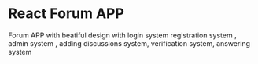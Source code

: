 # React Forum APP 

Forum APP with beatiful design with login system registration system , admin system , adding discussions system, verification system, answering system